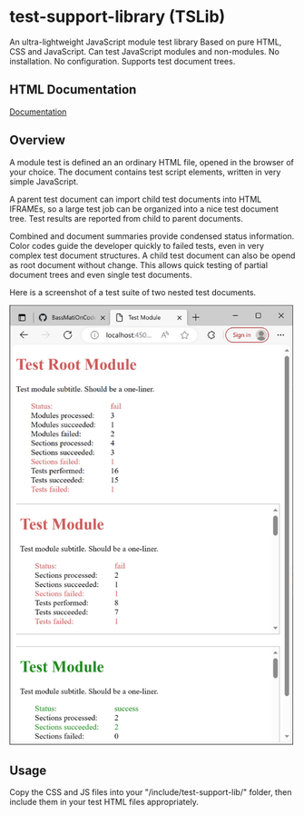 # test-support-library (TSLib)
An ultra-lightweight JavaScript module test library
Based on pure HTML, CSS and JavaScript. Can test JavaScript modules and non-modules. No installation. No configuration. Supports test document trees.

## HTML Documentation

<p><a href="https://bassmationcode.github.io/test-support-lib/test-support-library.htm">Documentation</a></p>

## Overview
A module test is defined an an ordinary HTML file, opened in the browser of your choice. The document contains test script elements, written in very simple JavaScript.

A parent test document can import child test documents into HTML IFRAMEs, so a large test job can be organized into a nice test document tree. Test results are reported from child to parent documents.

Combined and document summaries provide condensed status information. Color codes guide the developer quickly to failed tests, even in very complex test document structures. A child test document can also be opend as root document without change. This allows quick testing of partial document trees and even single test documents.

Here is a screenshot of a test suite of two nested test documents.

<img src="https://github.com/bassmationcode/js-test/blob/main/docs/img/fig-001.png?raw=true" alt="First impression" style="width:500px"/>

## Usage
Copy the CSS and JS files into your "/include/test-support-lib/" folder, then include them in your test HTML files appropriately.

